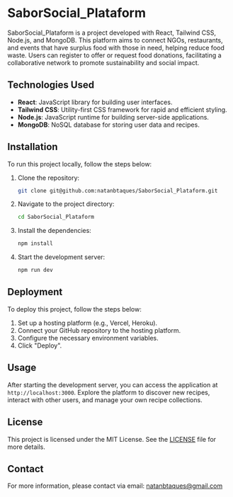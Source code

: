 # SaborSocial_Plataform

SaborSocial_Plataform is a project developed with React, Tailwind CSS, Node.js, and MongoDB. This platform aims to connect NGOs, restaurants, and events that have surplus food with those in need, helping reduce food waste. Users can register to offer or request food donations, facilitating a collaborative network to promote sustainability and social impact.

## Technologies Used

- **React**: JavaScript library for building user interfaces.
- **Tailwind CSS**: Utility-first CSS framework for rapid and efficient styling.
- **Node.js**: JavaScript runtime for building server-side applications.
- **MongoDB**: NoSQL database for storing user data and recipes.

## Installation

To run this project locally, follow the steps below:

1. Clone the repository:
   ```bash
   git clone git@github.com:natanbtaques/SaborSocial_Plataform.git
   ```
2. Navigate to the project directory:
   ```bash
   cd SaborSocial_Plataform
   ```
3. Install the dependencies:
   ```bash
   npm install
   ```
4. Start the development server:
   ```bash
   npm run dev
   ```

## Deployment

To deploy this project, follow the steps below:

1. Set up a hosting platform (e.g., Vercel, Heroku).
2. Connect your GitHub repository to the hosting platform.
3. Configure the necessary environment variables.
4. Click "Deploy".

## Usage

After starting the development server, you can access the application at `http://localhost:3000`. Explore the platform to discover new recipes, interact with other users, and manage your own recipe collections.

## License

This project is licensed under the MIT License. See the [LICENSE](LICENSE) file for more details.

## Contact

For more information, please contact via email: natanbtaques@gmail.com
